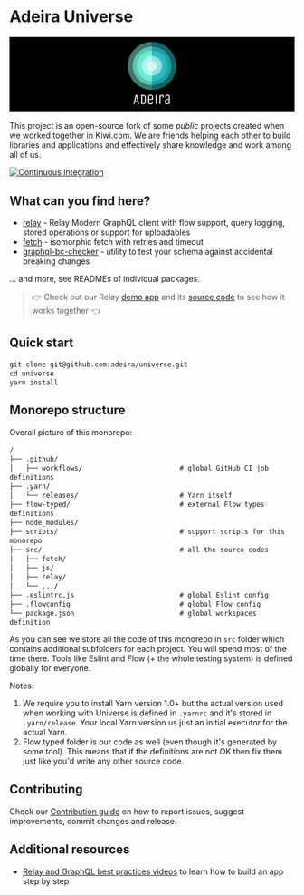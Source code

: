 # Adeira Universe

<!-- TODO make logo clickable to adeira.dev -->
![Adeira logo](/src/docs/static/img/logo-banner.png)

This project is an open-source fork of some _public_ projects created when we worked together in Kiwi.com. We are friends helping each other to build libraries and applications and effectively share knowledge and work among all of us.

[![Continuous Integration](https://github.com/adeira/universe/workflows/Continuous%20Integration/badge.svg)](https://github.com/adeira/universe/actions?query=workflow%3A%22Continuous+Integration%22)

## What can you find here?

- [relay](/src/relay) - Relay Modern GraphQL client with flow support, query logging, stored operations or support for uploadables
- [fetch](/src/fetch) - isomorphic fetch with retries and timeout
- [graphql-bc-checker](/src/graphql-bc-checker) - utility to test your schema against accidental breaking changes

... and more, see READMEs of individual packages. <!-- TODO put there link to adeira.dev: "and more, check out adeira.dev" -->

> :point_right: Check out our Relay [demo app](https://relay-example.adeira.now.sh/) and its [source code](https://github.com/adeira/relay-example) to see how it works together :point_left:

## Quick start

```text
git clone git@github.com:adeira/universe.git
cd universe
yarn install
```

## Monorepo structure

Overall picture of this monorepo:

```text
/
├── .github/
│   ├── workflows/                        # global GitHub CI job definitions
├── .yarn/
│   └── releases/                         # Yarn itself
├── flow-typed/                           # external Flow types definitions
├── node_modules/
├── scripts/                              # support scripts for this monorepo
├── src/                                  # all the source codes
│   ├── fetch/
│   ├── js/
│   ├── relay/
│   └── .../
├── .eslintrc.js                          # global Eslint config
├── .flowconfig                           # global Flow config
└── package.json                          # global workspaces definition
```

As you can see we store all the code of this monorepo in `src` folder which contains additional subfolders for each project. You will spend most of the time there. Tools like Eslint and Flow (+ the whole testing system) is defined globally for everyone.

Notes:

1. We require you to install Yarn version 1.0+ but the actual version used when working with Universe is defined in `.yarnrc` and it's stored in `.yarn/release`. Your local Yarn version us just an initial executor for the actual Yarn.
1. Flow typed folder is our code as well (even though it's generated by some tool). This means that if the definitions are not OK then fix them just like you'd write any other source code.

## Contributing

Check our [Contribution guide](/CONTRIBUTING.md) on how to report issues, suggest improvements, commit changes and release.

## Additional resources

- [Relay and GraphQL best practices videos](https://code.kiwi.com/relay-and-graphql-best-practices-b09ce1d6d7ea) to learn how to build an app step by step

